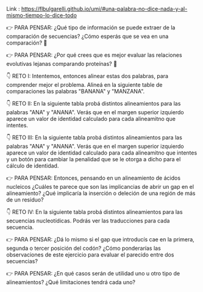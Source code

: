 Link :
https://flbulgarelli.github.io/umi/#una-palabra-no-dice-nada-y-al-mismo-tiempo-lo-dice-todo



👉 PARA PENSAR: ¿Qué tipo de información se puede extraer de la comparación de secuencias? ¿Cómo esperás que se vea en una comparación? 🤔



👉 PARA PENSAR: ¿Por qué crees que es mejor evaluar las relaciones evolutivas lejanas comparando proteínas? 🤔

👇 RETO I: Intentemos, entonces alinear estas dos palabras, para comprender mejor el problema. Alineá en la siguiente table de comparaciones las palabras "BANANA" y "MANZANA".

👇 RETO II: En la siguiente tabla probá distintos alineamientos para las palabras "ANA" y "ANANA". Verás que en el margen superior izquierdo aparece un valor de identidad calculado para cada alineamitno que intentes.

👇 RETO III: En la siguiente tabla probá distintos alineamientos para las palabras "ANA" y "ANANA". Verás que en el margen superior izquierdo aparece un valor de identidad calculado para cada alineamitno que intentes y un botón para cambiar la penalidad que se le otorga a dicho para el cálculo de identidad.

👉 PARA PENSAR: Entonces, pensando en un alineamiento de ácidos nucleicos ¿Cuáles te parece que son las implicancias de abrir un gap en el alineamiento? ¿Qué implicaría la inserción o deleción de una región de más de un residuo?

👇 RETO IV: En la siguiente tabla probá distintos alineamientos para las secuencias nucleotídicas. Podrás ver las traducciones para cada secuencia.

👉 PARA PENSAR: ¿Dá lo mismo si el gap que introducís cae en la primera, segunda o tercer posición del codón? ¿Cómo ponderarías las observaciones de este ejercicio para evaluar el parecido entre dos secuencias?

👉 PARA PENSAR: ¿En qué casos serán de utilidad uno u otro tipo de alineamientos? ¿Qué limitaciones tendrá cada uno?

